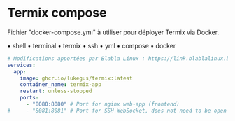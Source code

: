 # Termix compose

Fichier "docker-compose.yml" à utiliser pour déployer Termix via Docker.

• shell
• terminal
• termix
• ssh
• yml
• compose
• docker

```yaml
# Modifications apportées par Blabla Linux : https://link.blablalinux.be
services:
  app:
    image: ghcr.io/lukegus/termix:latest
    container_name: termix-app
    restart: unless-stopped
    ports:
      - "8080:8080" # Port for nginx web-app (frontend)
#     - "8081:8081" # Port for SSH WebSocket, does not need to be open (backend)
```

